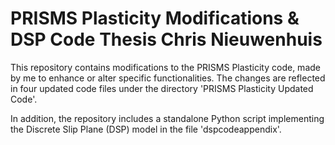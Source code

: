 # PRISMS Plasticity Modifications & DSP Code Thesis Chris Nieuwenhuis

This repository contains modifications to the PRISMS Plasticity code, made by me to enhance or alter specific functionalities. The changes are reflected in four updated code files under the directory 'PRISMS Plasticity Updated Code'.

In addition, the repository includes a standalone Python script implementing the Discrete Slip Plane (DSP) model in the file 'dspcodeappendix'.
